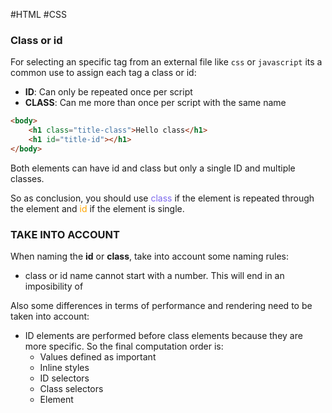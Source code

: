 #HTML #CSS 

### Class or id

For selecting an specific tag from an external file like `css` or `javascript` its a common use to assign each tag a class or id: 

* **ID**: Can only be repeated once per script 
* **CLASS**: Can me more than once per script with the same name

```HTML
<body>
	<h1 class="title-class">Hello class</h1>
	<h1 id="title-id"></h1>
</body>
```

Both elements can have id and class but only a single ID and multiple classes.  

So as conclusion, you should use <span style="color:MediumSlateBlue;">class</span> if the element is repeated through the element and <span style="color:orange;">id</span> if the element is single. 

### TAKE INTO ACCOUNT

When naming the **id** or **class**, take into account some naming rules: 

* class or id name cannot start with a number. This will end in an imposibility of 

Also some differences in terms of performance and rendering need to be taken into account:

* ID elements are performed before class elements because they are more specific. So the final computation order is: 
	* Values defined as important
	- Inline styles
	- ID selectors
	- Class selectors
	- Element

